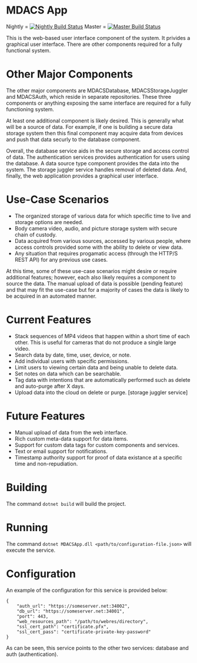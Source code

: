 # MDACS App

Nightly = [![Nightly Build Status](https://travis-ci.org/kmcguire3413/MDACSApp.svg?branch=nightly)](https://travis-ci.org/kmcguire3413/MDACSApp)
Master = [![Master Build Status](https://travis-ci.org/kmcguire3413/MDACSApp.svg?branch=master)](https://travis-ci.org/kmcguire3413/MDACSApp)

This is the web-based user interface component of the system. It privides a graphical user interface. There
are other components required for a fully functional system.

# Other Major Components

The other major components are MDACSDatabase, MDACSStorageJuggler and MDACSAuth, which reside 
in separate repositories. These three components or anything exposing the same interface are 
required for a fully functioning system.

At least one additional component is likely desired. This is generally what will be a source of
data. For example, if one is building a secure data storage system then this final component may
acquire data from devices and push that data securly to the database component.

Overall, the database service aids in the secure storage and access control of data. The authentication
services provides authentication for users using the database. A data source type component provides
the data into the system. The storage juggler service handles removal of deleted data. And, finally, 
the web application provides a graphical user interface.

# Use-Case Scenarios

* The organized storage of various data for which specific time to live and storage options are needed.
* Body camera video, audio, and picture storage system with secure chain of custody.
* Data acquired from various sources, accessed by various people, where access controls provided some with the ability to delete or view data.
* Any situation that requires progamatic access (through the HTTP/S REST API) for any previous use cases.

At this time, some of these use-case scenarios might desire or require additional features; however, each also
likely requires a component to source the data. The manual upload of data is possible (pending feature) and that
may fit the use-case but for a majority of cases the data is likely to be acquired in an automated manner.

# Current Features

* Stack sequences of MP4 videos that happen within a short time of each other. This is useful for cameras that do not produce a single large video.
* Search data by date, time, user, device, or note.
* Add individual users with specific permissions.
* Limit users to viewing certain data and being unable to delete data.
* Set notes on data which can be searchable.
* Tag data with intentions that are automatically performed such as delete and auto-purge after X days.
* Upload data into the cloud on delete or purge. [storage juggler service]

# Future Features

* Manual upload of data from the web interface.
* Rich custom meta-data support for data items.
* Support for custom data tags for custom components and services.
* Text or email support for notifications.
* Timestamp authority support for proof of data existance at a specific time and non-repudiation.

# Building

The command `dotnet build` will build the project.

# Running

The command `dotnet MDACSApp.dll <path/to/configuration-file.json>` will execute the service.

# Configuration

An example of the configuration for this service is provided below:
```
{
	"auth_url": "https://someserver.net:34002",
	"db_url": "https://someserver.net:34001",
	"port": 443,
	"web_resources_path": "/path/to/webres/directory",
	"ssl_cert_path": "certificate.pfx",
	"ssl_cert_pass": "certificate-private-key-password"
}
```

As can be seen, this service points to the other two services: database and auth (authentication).
